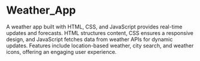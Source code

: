 # Weather_App
A weather app built with HTML, CSS, and JavaScript provides real-time updates and forecasts. HTML structures content, CSS ensures a responsive design, and JavaScript fetches data from weather APIs for dynamic updates. Features include location-based weather, city search, and weather icons, offering an engaging user experience.
